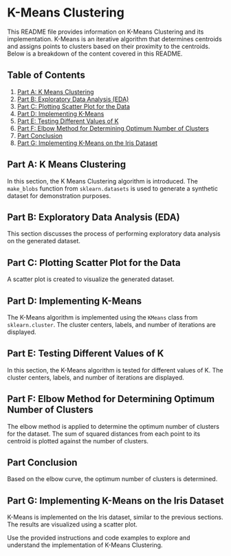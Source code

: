 # K-Means Clustering

This README file provides information on K-Means Clustering and its implementation. K-Means is an iterative algorithm that determines centroids and assigns points to clusters based on their proximity to the centroids. Below is a breakdown of the content covered in this README.

## Table of Contents
1. [Part A: K Means Clustering](#part-a)
2. [Part B: Exploratory Data Analysis (EDA)](#part-b)
3. [Part C: Plotting Scatter Plot for the Data](#part-c)
4. [Part D: Implementing K-Means](#part-d)
5. [Part E: Testing Different Values of K](#part-e)
6. [Part F: Elbow Method for Determining Optimum Number of Clusters](#part-f)
7. [Part Conclusion](#part-conclusion)
8. [Part G: Implementing K-Means on the Iris Dataset](#part-g)

<a name="part-a"></a>
## Part A: K Means Clustering
In this section, the K Means Clustering algorithm is introduced. The `make_blobs` function from `sklearn.datasets` is used to generate a synthetic dataset for demonstration purposes.

<a name="part-b"></a>
## Part B: Exploratory Data Analysis (EDA)
This section discusses the process of performing exploratory data analysis on the generated dataset.

<a name="part-c"></a>
## Part C: Plotting Scatter Plot for the Data
A scatter plot is created to visualize the generated dataset.

<a name="part-d"></a>
## Part D: Implementing K-Means
The K-Means algorithm is implemented using the `KMeans` class from `sklearn.cluster`. The cluster centers, labels, and number of iterations are displayed.

<a name="part-e"></a>
## Part E: Testing Different Values of K
In this section, the K-Means algorithm is tested for different values of K. The cluster centers, labels, and number of iterations are displayed.

<a name="part-f"></a>
## Part F: Elbow Method for Determining Optimum Number of Clusters
The elbow method is applied to determine the optimum number of clusters for the dataset. The sum of squared distances from each point to its centroid is plotted against the number of clusters.

<a name="part-conclusion"></a>
## Part Conclusion
Based on the elbow curve, the optimum number of clusters is determined.

<a name="part-g"></a>
## Part G: Implementing K-Means on the Iris Dataset
K-Means is implemented on the Iris dataset, similar to the previous sections. The results are visualized using a scatter plot.

Use the provided instructions and code examples to explore and understand the implementation of K-Means Clustering.
